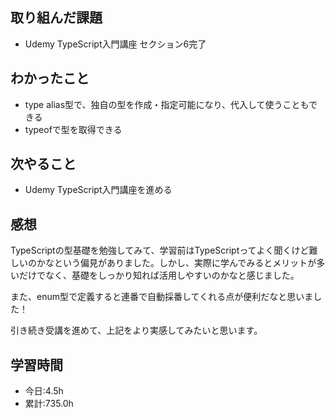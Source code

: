 ## 取り組んだ課題
- Udemy TypeScript入門講座 セクション6完了

## わかったこと
- type alias型で、独自の型を作成・指定可能になり、代入して使うこともできる
- typeofで型を取得できる

## 次やること
- Udemy TypeScript入門講座を進める

## 感想
TypeScriptの型基礎を勉強してみて、学習前はTypeScriptってよく聞くけど難しいのかなという偏見がありました。しかし、実際に学んでみるとメリットが多いだけでなく、基礎をしっかり知れば活用しやすいのかなと感じました。

また、enum型で定義すると連番で自動採番してくれる点が便利だなと思いました！

引き続き受講を進めて、上記をより実感してみたいと思います。

## 学習時間
- 今日:4.5h
- 累計:735.0h
